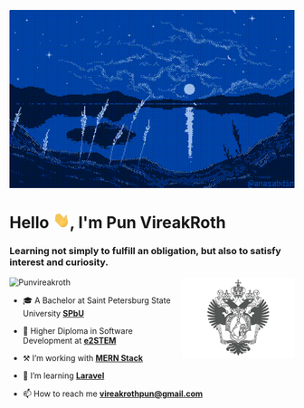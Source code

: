 ![MasterHead](https://github.com/Punvireakroth/Punvireakroth/blob/main/moonlight.gif) 

 <!-- <p align="center">
  <img src="https://github.com/Punvireakroth/Punvireakroth/blob/main/moonlight.gif" alt="First Heading" width=90%>
</p>  -->

<h1 align="left">Hello <img src="https://raw.githubusercontent.com/ABSphreak/ABSphreak/master/gifs/Hi.gif" width="30">, I'm Pun VireakRoth</h1>
<h3 align="left">Learning not simply to fulfill an obligation, but also to satisfy interest and curiosity.</h3>
<img align="right" alt="itachi" width="200" src="./spbu-logo.png">

<p align="left"> 
<img  src="https://komarev.com/ghpvc/?username=Punvireakroth&label=Profile%20views&color=0e75b6&style=flat" alt="Punvireakroth" /> 
</p> 

 - 🎓 A Bachelor at Saint Petersburg State University **[SPbU](https://github.com/PAIR-code/lit)**

 - 🔭 Higher Diploma in Software Development at **[e2STEM](https://github.com/PAIR-code/lit)**

-  ⚒️ I’m working with **[MERN Stack](https://github.com/PAIR-code/lit)** 

- 🌱 I’m learning **[Laravel](https://github.com/PAIR-code/lit)** 

 - 📫 How to reach me **vireakrothpun@gmail.com** 

<!-- - 📄 Know about my experiences [resume link](https://drive.google.com/file/d/1_ktD9ko7JOfBDaAdYfE8fyth0qfd4zps/view?usp=sharing) -->

<!-- <h3 align="left">Languages and Tools:</h3>

 <p align="left"><a href="https://www.cprogramming.com/" target="_blank" rel="noreferrer"> <img src="https://raw.githubusercontent.com/devicons/devicon/master/icons/c/c-original.svg" alt="c" width="40" height="40"/> 

 <a href="https://www.w3.org/html/" target="_blank"> <img src="https://raw.githubusercontent.com/devicons/devicon/master/icons/html5/html5-original-wordmark.svg" alt="html5" width="40" height="40"/> </a> 
 <a href="https://www.w3schools.com/css/" target="_blank"> <img src="https://raw.githubusercontent.com/devicons/devicon/master/icons/css3/css3-original-wordmark.svg" alt="css3" width="40" height="40"/> </a>
 <a href="https://getbootstrap.com" target="_blank" rel="noreferrer"> <img src="https://raw.githubusercontent.com/devicons/devicon/master/icons/bootstrap/bootstrap-plain-wordmark.svg" alt="bootstrap" width="40" height="40"/> </a> -->
